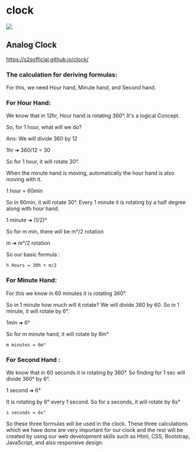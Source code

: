 # clock
![](https://cdn3.iconfinder.com/data/icons/design-and-development-illustration/512/06-1024.png)
## Analog Clock

https://s2sofficial.github.io/clock/

### The calculation for deriving formulas:
For this, we need Hour hand, Minute hand, and Second hand.

### For Hour Hand:
We know that in 12hr, Hour hand is rotating 360°. It's a logical Concept.

So, for 1 hour, what will we do?

Ans: We will divide 360 by 12

1hr ➜ 360/12 = 30

So for 1 hour, it will rotate 30°.

When the minute hand is moving, automatically the hour hand is also moving with it.

1 hour = 60min

So in 60min, it will rotate 30°. Every 1 minute it is rotating by a half degree along with hour hand.

1 minute ➜ (1/2)°

So for m min, there will be m°/2 rotation

m ➜  m°/2 rotation

So our basic formula : 

```h Hours = 30h + m/2```

### For Minute Hand:
For this we know in 60 minutes it is rotating 360°.

So in 1 minute how much will it rotate?
We will divide 360 by 60. So in 1 minute, it will rotate by 6°.

1min ➜ 6°

So for m minute hand, it will rotate by 6m°

```m minutes = 6m°```

### For Second Hand :
We know that in 60 seconds it is rotating by 360°. So finding for 1 sec will divide 360° by 6°.

1 second ➜ 6°

It is rotating by 6° every 1 second. So for s seconds, it will rotate by 6s°

```s seconds = 6s°```

So these three formulas will be used in the clock. These three calculations which we have done are very important for our clock and the rest will be created by using our web development skills such as Html, CSS, Bootstrap, JavaScript, and also responsive design.
